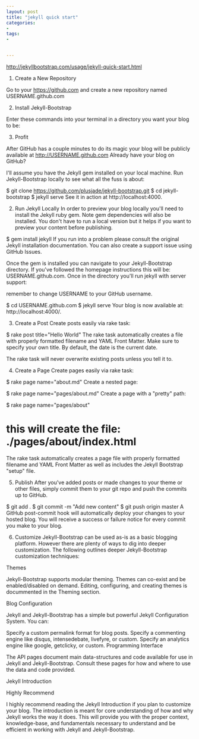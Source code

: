 ```yaml
---
layout: post
title: "jekyll quick start"
categories:
- 
tags:
- 


---
```

http://jekyllbootstrap.com/usage/jekyll-quick-start.html

1. Create a New Repository

Go to your https://github.com and create a new repository named USERNAME.github.com

2. Install Jekyll-Bootstrap

Enter these commands into your terminal in a directory you want your blog to be:


3. Profit

After GitHub has a couple minutes to do its magic your blog will be publicly available at http://USERNAME.github.com
Already have your blog on GitHub?

I'll assume you have the Jekyll gem installed on your local machine. Run Jekyll-Bootstrap locally to see what all the fuss is about:

$ git clone https://github.com/plusjade/jekyll-bootstrap.git
$ cd jekyll-bootstrap
$ jekyll serve
See it in action at http://localhost:4000.

2. Run Jekyll Locally
In order to preview your blog locally you'll need to install the Jekyll ruby gem. Note gem dependencies will also be installed. You don't have to run a local version but it helps if you want to preview your content before publishing.

$ gem install jekyll
If you run into a problem please consult the original Jekyll installation documentation. You can also create a support issue using GitHub Issues.

Once the gem is installed you can navigate to your Jekyll-Bootstrap directory. If you've followed the homepage instructions this will be: USERNAME.github.com. Once in the directory you'll run jekyll with server support:

remember to change USERNAME to your GitHub username.

$ cd USERNAME.github.com 
$ jekyll serve
Your blog is now available at: http://localhost:4000/.

3. Create a Post
Create posts easily via rake task:

$ rake post title="Hello World"
The rake task automatically creates a file with properly formatted filename and YAML Front Matter. Make sure to specify your own title. By default, the date is the current date.

The rake task will never overwrite existing posts unless you tell it to.

4. Create a Page
Create pages easily via rake task:

$ rake page name="about.md"
Create a nested page:

$ rake page name="pages/about.md"
Create a page with a "pretty" path:

$ rake page name="pages/about"
# this will create the file: ./pages/about/index.html
The rake task automatically creates a page file with properly formatted filename and YAML Front Matter as well as includes the Jekyll Bootstrap "setup" file.

5. Publish
After you've added posts or made changes to your theme or other files, simply commit them to your git repo and push the commits up to GitHub.

$ git add .
$ git commit -m "Add new content"
$ git push origin master
A GitHub post-commit hook will automatically deploy your changes to your hosted blog. You will receive a success or failure notice for every commit you make to your blog.

6. Customize
Jekyll-Bootstrap can be used as-is as a basic blogging platform. However there are plenty of ways to dig into deeper customization. The following outlines deeper Jekyll-Bootstrap customization techniques:

Themes

Jekyll-Bootstrap supports modular theming. Themes can co-exist and be enabled/disabled on demand. Editing, configuring, and creating themes is docummented in the Theming section.

Blog Configuration

Jekyll and Jekyll-Bootstrap has a simple but powerful Jekyll Configuration System. You can:

Specify a custom permalink format for blog posts.
Specify a commenting engine like disqus, intensedebate, livefyre, or custom.
Specify an analytics engine like google, getclicky, or custom.
Programming Interface

The API pages document main data-structures and code available for use in Jekyll and Jekyll-Bootstrap. Consult these pages for how and where to use the data and code provided.

Jekyll Introduction

Highly Recommend

I highly recommend reading the Jekyll Introduction if you plan to customize your blog. The introduction is meant for core understanding of how and why Jekyll works the way it does. This will provide you with the proper context, knowledge-base, and fundamentals necessary to understand and be efficient in working with Jekyll and Jekyll-Bootstrap.
